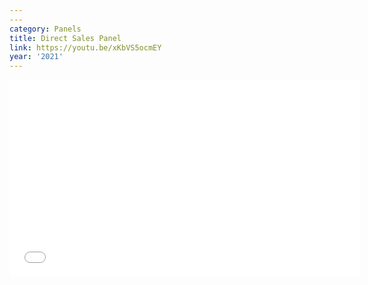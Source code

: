 ```yaml
---
---
category: Panels
title: Direct Sales Panel
link: https://youtu.be/xKbVS5ocmEY
year: '2021'
---
```

<iframe width="560" height="315" src="{{ page.link }}" frameborder="0" allowfullscreen></iframe>
